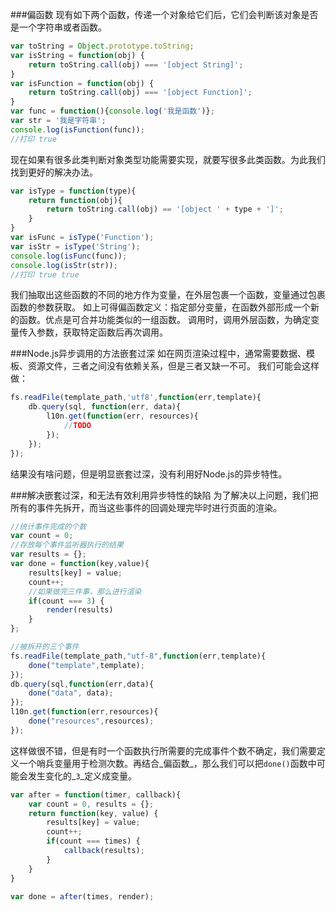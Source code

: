 ###偏函数
现有如下两个函数，传递一个对象给它们后，它们会判断该对象是否是一个字符串或者函数。
```javascript
var toString = Object.prototype.toString;
var isString = function(obj) {
    return toString.call(obj) === '[object String]';
}
var isFunction = function(obj) {
    return toString.call(obj) === '[object Function]';
}
var func = function(){console.log('我是函数')};
var str = '我是字符串';
console.log(isFunction(func));
//打印 true
```

现在如果有很多此类判断对象类型功能需要实现，就要写很多此类函数。为此我们找到更好的解决办法。
```javascript
var isType = function(type){
    return function(obj){
        return toString.call(obj) == '[object ' + type + ']';
    }
}
var isFunc = isType('Function');
var isStr = isType('String');
console.log(isFunc(func));
console.log(isStr(str));
//打印 true true
```
我们抽取出这些函数的不同的地方作为变量，在外层包裹一个函数，变量通过包裹函数的参数获取。
如上可得偏函数定义：指定部分变量，在函数外部形成一个新的函数。优点是可合并功能类似的一组函数。
调用时，调用外层函数，为确定变量传入参数，获取特定函数后再次调用。

###Node.js异步调用的方法嵌套过深
如在网页渲染过程中，通常需要数据、模板、资源文件，三者之间没有依赖关系，但是三者又缺一不可。
我们可能会这样做：
```javascript
fs.readFile(template_path,'utf8',function(err,template){
    db.query(sql, function(err, data){
        l10n.get(function(err, resources){
            //TODO
        });
    });
});
```
结果没有啥问题，但是明显嵌套过深，没有利用好Node.js的异步特性。

###解决嵌套过深，和无法有效利用异步特性的缺陷
为了解决以上问题，我们把所有的事件先拆开，而当这些事件的回调处理完毕时进行页面的渲染。
```javascript
//统计事件完成的个数
var count = 0;
//存放每个事件监听器执行的结果
var results = {};
var done = function(key,value){
    results[key] = value;
    count++;
    //如果做完三件事，那么进行渲染
    if(count === 3) {
        render(results)
    }
};

//被拆开的三个事件
fs.readFile(template_path,"utf-8",function(err,template){
    done("template",template);
});
db.query(sql,function(err,data){
    done("data", data);
});
l10n.get(function(err,resources){
    done("resources",resources);
});
```
这样做很不错，但是有时一个函数执行所需要的完成事件个数不确定，我们需要定义一个哨兵变量用于检测次数。再结合_偏函数_，那么我们可以把`done()`函数中可能会发生变化的_`3`_定义成变量。
```javascript
var after = function(timer, callback){
    var count = 0, results = {};
    return function(key, value) {
        results[key] = value;
        count++;
        if(count === times) {
            callback(results);
        }
    }
}

var done = after(times, render);
```



















